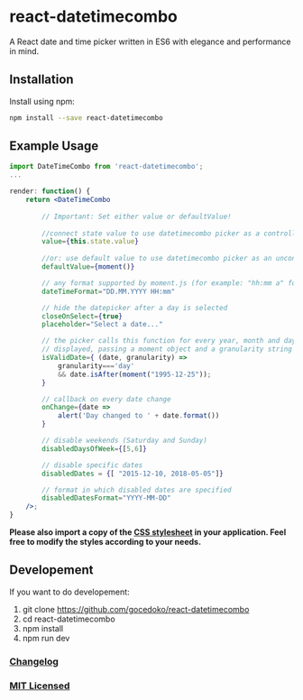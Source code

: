 # react-datetimecombo

A React date and time picker written in ES6 with elegance and performance in mind.


## Installation

Install using npm:
```sh
npm install --save react-datetimecombo
```


## Example Usage

```jsx
import DateTimeCombo from 'react-datetimecombo';
...

render: function() {
    return <DateTimeCombo 
        
        // Important: Set either value or defaultValue!
        
        //connect state value to use datetimecombo picker as a controlled component
        value={this.state.value}
        
        //or: use default value to use datetimecombo picker as an uncontrolled component
        defaultValue={moment()}                     

        // any format supported by moment.js (for example: "hh:mm a" for a 12 hour clock)
        dateTimeFormat="DD.MM.YYYY HH:mm"

        // hide the datepicker after a day is selected
        closeOnSelect={true}
        placeholder="Select a date..."

        // the picker calls this function for every year, month and day that are currently
        // displayed, passing a moment object and a granularity string
        isValidDate={ (date, granularity) =>
            granularity==='day'                     
            && date.isAfter(moment("1995-12-25"));
        }

        // callback on every date change
        onChange={date =>
            alert('Day changed to ' + date.format())
        }      

        // disable weekends (Saturday and Sunday)
        disabledDaysOfWeek={[5,6]}

        // disable specific dates
        disabledDates = {[ "2015-12-10, 2018-05-05"]}

        // format in which disabled dates are specified
        disabledDatesFormat="YYYY-MM-DD"            
    />;
}
```


**Please also import a copy of the [CSS stylesheet](https://github.com/gocedoko/react-datetimecombo/blob/master/css/react-datetimecombo.css) in your application. Feel free to modify the styles according to your needs.**


## Developement
If you want to do developement:
1. git clone https://github.com/gocedoko/react-datetimecombo
2. cd react-datetimecombo
3. npm install
4. npm run dev

### [Changelog](CHANGELOG.md)

### [MIT Licensed](LICENSE.md)
